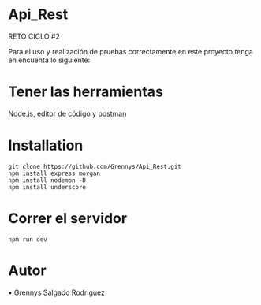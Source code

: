 
# Api_Rest

RETO CICLO #2 

Para el uso y realización de pruebas correctamente en este proyecto tenga en encuenta lo siguiente:

# Tener las herramientas
Node.js, editor de código y postman

# Installation
```
git clone https://github.com/Grennys/Api_Rest.git
npm install express morgan
npm install nodemon -D
npm install underscore
```

# Correr el servidor
```
npm run dev
```
# Autor
• Grennys Salgado Rodriguez



